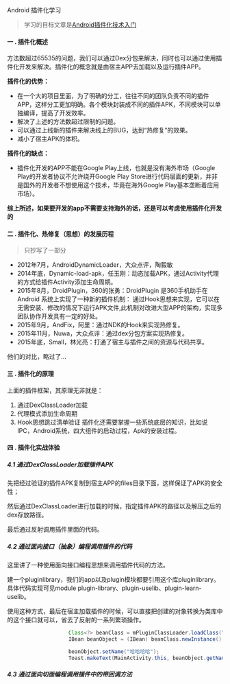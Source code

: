 Android 插件化学习
>学习的目标文章是[Android插件化技术入门](https://www.jianshu.com/p/b6d0586aab9f)
#### 一 . 插件化概述
方法数超过65535的问题，我们可以通过Dex分包来解决，同时也可以通过使用插件化开发来解决。插件化的概念就是由宿主APP去加载以及运行插件APP。<br>

**插件化的优势：**<br>

* 在一个大的项目里面，为了明确的分工，往往不同的团队负责不同的插件APP，这样分工更加明确。各个模块封装成不同的插件APK，不同模块可以单独编译，提高了开发效率。
* 解决了上述的方法数超过限制的问题。
* 可以通过上线新的插件来解决线上的BUG，达到“热修复”的效果。
* 减小了宿主APK的体积。

**插件化的缺点：**<br>
* 插件化开发的APP不能在Google Play上线，也就是没有海外市场（Google Play的开发者协议不允许绕开Google Play Store进行代码层面的更新，并非是国外的开发者不想使用这个技术，毕竟在海外Google Play基本垄断着应用市场）。

**综上所述，如果要开发的app不需要支持海外的话，还是可以考虑使用插件化开发的**
#### 二 . 插件化、热修复（思想）的发展历程
>只抄写了一部分
 * 2012年7月，AndroidDynamicLoader，大众点评，陶毅敏
 * 2014年底，Dynamic-load-apk，任玉刚：动态加载APK，通过Activity代理的方式给插件Activity添加生命周期。
 * 2015年8月，DroidPlugin，360的张勇：DroidPlugin 是360手机助手在 Android 系统上实现了一种新的插件机制：
 通过Hook思想来实现，它可以在无需安装、修改的情况下运行APK文件,此机制对改进大型APP的架构，实现多团队协作开发具有一定的好处。
 * 2015年9月，AndFix，阿里：通过NDK的Hook来实现热修复。
 * 2015年11月，Nuwa，大众点评：通过dex分包方案实现热修复。
 * 2015年底，Small，林光亮：打通了宿主与插件之间的资源与代码共享。
 
 他们的对比，略过了...
 #### 三 . 插件化的原理
 上面的插件框架，其原理无非就是：<br>
 1. 通过DexClassLoader加载
 2. 代理模式添加生命周期
 3. Hook思想跳过清单验证
 插件化还需要掌握一些系统底层的知识，比如说IPC，Android系统，四大组件的启动过程，Apk的安装过程。
 #### 四 . 插件化实战体验
 ##### 4.1 通过DexClassLoader加载插件APK
 先把经过验证的插件APK复制到宿主APP的files目录下面，这样保证了APK的安全性；<br>
 
 然后通过DexClassLoader进行加载的时候，指定插件APK的路径以及解压之后的dex存放路径。<br>
 
 最后通过反射调用插件里面的代码。<br>
 ##### 4.2 通过面向接口（抽象）编程调用插件的代码
 这里讲了一种使用面向接口编程思想来调用插件代码的方法。<br>
 
 建一个pluginlibrary，我们的app以及plugin模块都要引用这个库pluginlibrary。具体代码实现可见module plugin-library、plugin-uselib、plugin-learn-uselib。<br>
 
 使用这种方式，最后在宿主加载插件的时候，可以直接把创建的对象转换为类库中的这个接口就可以，省去了反射的一系列繁琐操作。<br>
 ```java
                     Class<?> beanClass = mPluginClassLoader.loadClass("com.newabel.plugin_uselib.Bean");
                     IBean beanObject = (IBean) beanClass.newInstance();
 
                     beanObject.setName("哈哈哈哈");
                     Toast.makeText(MainActivity.this, beanObject.getName(), Toast.LENGTH_SHORT).show();
 ```
##### 4.3 通过面向切面编程调用插件中的带回调方法

 
 
 
 
 
 
 
 